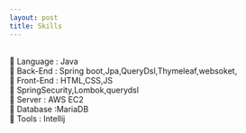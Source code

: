 ```yaml
---
layout: post
title: Skills
---
```

<br> Language : Java
<br> Back-End : Spring boot,Jpa,QueryDsl,Thymeleaf,websoket,
<br> Front-End : HTML,CSS,JS
<br> SpringSecurity,Lombok,querydsl
<br> Server : AWS EC2
<br> Database :MariaDB
<br> Tools : Intellij
